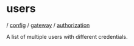 # users

/ [config](reference/server-config/index.md) / [gateway](reference/server-config/config/gateway/index.md) / [authorization](reference/server-config/config/gateway/authorization/index.md) 

A list of multiple users with different credentials.

